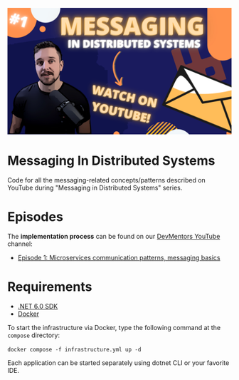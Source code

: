 [![thumbnail](./media/thumbnail.png)](https://www.youtube.com/watch?v=dp5nqLnhZyE&list=PLqqD43D6Mqz0dxaC7kwvg0pUNY5mKHtrs&ab_channel=DevMentors)

# Messaging In Distributed Systems
Code for all the messaging-related concepts/patterns described on YouTube during "Messaging in Distributed Systems" series.


# Episodes

The **implementation process** can be found on our [DevMentors YouTube](https://www.youtube.com/watch?v=dp5nqLnhZyE&list=PLqqD43D6Mqz0dxaC7kwvg0pUNY5mKHtrs&ab_channel=DevMentors) channel:
- [Episode 1: Microservices communication patterns, messaging basics](https://www.youtube.com/watch?v=eW4JgrkwWEM&ab_channel=DevMentors)

# Requirements

- [.NET 6.0 SDK](https://dotnet.microsoft.com/download/dotnet/6.0)
- [Docker](https://docs.docker.com/get-docker)

To start the infrastructure via Docker, type the following command at the `compose` directory:

`docker compose -f infrastructure.yml up -d`

Each application can be started separately using dotnet CLI or your favorite IDE.

